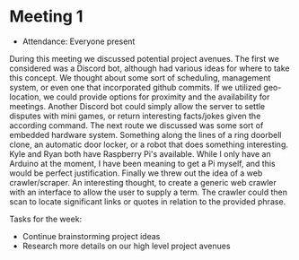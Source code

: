 # Meeting 1

- Attendance: Everyone present

During this meeting we discussed potential project avenues. The first we considered was a Discord bot, 
although had various ideas for where to take this concept. We thought about some sort of scheduling, 
management system, or even one that incorporated github commits. If we utilized geo-location, we could
provide options for proximity and the availability for meetings. Another Discord bot could simply allow
the server to settle disputes with mini games, or return interesting facts/jokes given the according 
command. The next route we discussed was some sort of embedded hardware system. Something along the lines 
of a ring doorbell clone, an automatic door locker, or a robot that does something interesting. Kyle and 
Ryan both have Raspberry Pi's available. While I only have an Arduino at the moment, I have been meaning to 
get a Pi myself, and this would be perfect justification. Finally we threw out the idea of a web crawler/scraper. 
An interesting thought, to create a generic web crawler with an interface to allow the user to supply a term. 
The crawler could then scan to locate significant links or quotes in relation to the provided phrase.

Tasks for the week:
- Continue brainstorming project ideas
- Research more details on our high level project avenues
